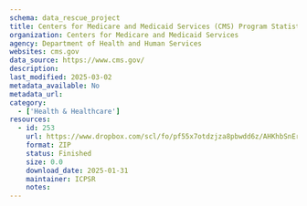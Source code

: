 ```yaml
---
schema: data_rescue_project 
title: Centers for Medicare and Medicaid Services (CMS) Program Statistics
organization: Centers for Medicare and Medicaid Services
agency: Department of Health and Human Services
websites: cms.gov
data_source: https://www.cms.gov/
description: 
last_modified: 2025-03-02
metadata_available: No
metadata_url: 
category:
  - ['Health & Healthcare'] 
resources:
  - id: 253
    url: https://www.dropbox.com/scl/fo/pf55x7otdzjza8pbwdd6z/AHKhbSnErckH2vrLjuSG1IA?rlkey=lydor0a5nytaq0nxsknkcrgaf&dl=0
    format: ZIP
    status: Finished
    size: 0.0
    download_date: 2025-01-31
    maintainer: ICPSR
    notes: 
---
```

